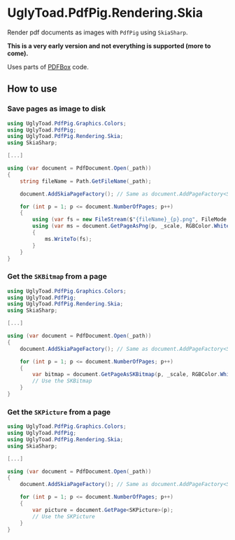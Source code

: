 # UglyToad.PdfPig.Rendering.Skia

Render pdf documents as images with `PdfPig` using `SkiaSharp`.

**This is a very early version and not everything is supported (more to come).**

Uses parts of [PDFBox](https://github.com/apache/pdfbox) code.

## How to use
### Save pages as image to disk
```csharp
using UglyToad.PdfPig.Graphics.Colors;
using UglyToad.PdfPig;
using UglyToad.PdfPig.Rendering.Skia;
using SkiaSharp;

[...]

using (var document = PdfDocument.Open(_path))
{
	string fileName = Path.GetFileName(_path);

	document.AddSkiaPageFactory(); // Same as document.AddPageFactory<SKPicture, SkiaPageFactory>()

	for (int p = 1; p <= document.NumberOfPages; p++)
	{
		using (var fs = new FileStream($"{fileName}_{p}.png", FileMode.Create))
		using (var ms = document.GetPageAsPng(p, _scale, RGBColor.White))
		{
			ms.WriteTo(fs);
		}
	}
}
```

### Get the `SKBitmap` from a page
```csharp
using UglyToad.PdfPig.Graphics.Colors;
using UglyToad.PdfPig;
using UglyToad.PdfPig.Rendering.Skia;
using SkiaSharp;

[...]

using (var document = PdfDocument.Open(_path))
{
	document.AddSkiaPageFactory(); // Same as document.AddPageFactory<SKPicture, SkiaPageFactory>()

	for (int p = 1; p <= document.NumberOfPages; p++)
	{
		var bitmap = document.GetPageAsSKBitmap(p, _scale, RGBColor.White);
		// Use the SKBitmap
	}
}
```

### Get the `SKPicture` from a page
```csharp
using UglyToad.PdfPig.Graphics.Colors;
using UglyToad.PdfPig;
using UglyToad.PdfPig.Rendering.Skia;
using SkiaSharp;

[...]

using (var document = PdfDocument.Open(_path))
{
	document.AddSkiaPageFactory(); // Same as document.AddPageFactory<SKPicture, SkiaPageFactory>()

	for (int p = 1; p <= document.NumberOfPages; p++)
	{
		var picture = document.GetPage<SKPicture>(p);
		// Use the SKPicture
	}
}
```
